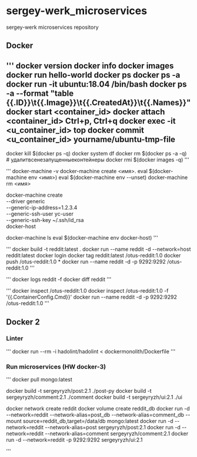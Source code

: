 # sergey-werk_microservices
sergey-werk microservices repository

## Docker
'''
docker version
docker info
docker images
docker run hello-world
docker ps
docker ps -a
docker run -it ubuntu:18.04 /bin/bash
docker ps -a --format "table {{.ID}}\t{{.Image}}\t{{.CreatedAt}}\t{{.Names}}"
docker start <container_id>
docker attach <container_id>
Ctrl+p, Ctrl+q
docker exec -it <u_container_id> top
docker commit <u_container_id> yourname/ubuntu-tmp-file
---
docker kill $(docker ps -q)
docker system df
docker rm $(docker ps -a -q) # удалитвсенезапущенныеконтейнеры
docker rmi $(docker images -q)
'''

'''
docker-machine -v
docker-machine create <имя>.
eval $(docker-machine env <имя>)
eval $(docker-machine env --unset)
docker-machine rm <имя>

docker-machine create \
  --driver generic \
  --generic-ip-address=1.2.3.4 \
  --generic-ssh-user yc-user \
  --generic-ssh-key ~/.ssh/id_rsa \
  docker-host

docker-machine ls
eval $(docker-machine env docker-host)
'''

'''
docker build -t reddit:latest .
docker run --name reddit -d --network=host reddit:latest
docker login
docker tag reddit:latest <your-login>/otus-reddit:1.0
docker push <your-login>/otus-reddit:1.0
*
docker run --name reddit -d -p 9292:9292 <your-login>/otus-reddit:1.0
'''

'''
docker logs reddit -f
docker diff reddit
'''

'''
docker inspect /otus-reddit:1.0
docker inspect /otus-reddit:1.0 -f '{{.ContainerConfig.Cmd}}'
docker run --name reddit -d -p 9292:9292 /otus-reddit:1.0
'''


## Docker 2

### Linter

'''
docker run --rm -i hadolint/hadolint < dockermonolith/Dockerfile
'''

### Run microservices (HW docker-3)
'''
docker pull mongo:latest


docker build -t sergeyryzh/post:2.1 ./post-py
docker build -t sergeyryzh/comment:2.1 ./comment
docker build -t sergeyryzh/ui:2.1 ./ui


docker network create reddit
docker volume create reddit_db
docker run -d --network=reddit --network-alias=post_db --network-alias=comment_db --mount source=reddit_db,target=/data/db mongo:latest
docker run -d --network=reddit --network-alias=post sergeyryzh/post:2.1 
docker run -d --network=reddit --network-alias=comment sergeyryzh/comment:2.1 
docker run -d --network=reddit -p 9292:9292 sergeyryzh/ui:2.1

'''


